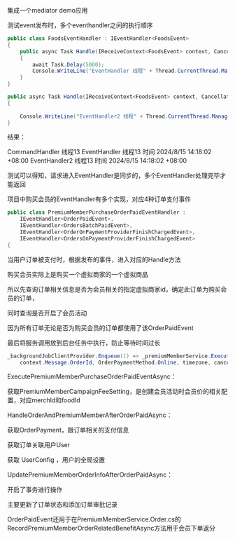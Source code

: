 集成一个mediator demo应用

测试event发布时，多个eventhandler之间的执行顺序

```c#
public class FoodsEventHandler : IEventHandler<FoodsEvent>
{
    public async Task Handle(IReceiveContext<FoodsEvent> context, CancellationToken cancellationToken)
    {
        await Task.Delay(5000);
        Console.WriteLine("EventHandler 线程" + Thread.CurrentThread.ManagedThreadId + " 时间 " + DateTimeOffset.Now);
    }
}
```

```c#
public async Task Handle(IReceiveContext<FoodsEvent> context, CancellationToken cancellationToken)
{
    
    Console.WriteLine("EventHandler2 线程" + Thread.CurrentThread.ManagedThreadId + " 时间 " + DateTimeOffset.Now);
}
```

结果：

CommandHandler 线程13
EventHandler 线程13 时间 2024/8/15 14:18:02 +08:00
EventHandler2 线程13 时间 2024/8/15 14:18:02 +08:00



测试可以得知，请求进入EventHandler是同步的，多个EventHandler处理完毕才能返回



项目中购买会员的EventHandler有多个实现，对应4种订单支付事件

```c#
public class PremiumMemberPurchaseOrderPaidEventHandler : 
    IEventHandler<OrderPaidEvent>, 
    IEventHandler<OrdersBatchPaidEvent>,
    IEventHandler<OrderOnPaymentProviderFinishChargedEvent>, 
    IEventHandler<OrdersOnPaymentProviderFinishChargedEvent>
{
```



当用户订单被支付时，根据发布的事件，进入对应的Handle方法

购买会员实际上是购买一个虚拟商家的一个虚拟商品

所以先查询订单相关信息是否为会员相关的指定虚拟商家id，确定此订单为购买会员的订单，

同时查询是否开启了会员活动

因为所有订单无论是否为购买会员的订单都使用了该OrderPaidEvent

最后将服务调用放到后台任务中执行，防止等待时间过长

```c#
_backgroundJobClientProvider.Enqueue(() => _premiumMemberService.ExecutePremiumMemberPurchaseOrderPaidEventAsync(
    context.Message.OrderId, OrderPaymentMethod.Online, timezone, cancellationToken));
```



ExecutePremiumMemberPurchaseOrderPaidEventAsync：

获取PremiumMemberCampaignFeeSetting，是创建会员活动时会员价的相关配置，对应merchId和foodId



HandleOrderAndPremiumMemberAfterOrderPaidAsync：

获取OrderPayment，跟订单相关的支付信息

获取订单关联用户User

获取 UserConfig ，用户的全局设置

UpdatePremiumMemberOrderInfoAfterOrderPaidAsync：

开启了事务进行操作

主要更新了订单状态和添加订单审批记录



OrderPaidEvent还用于在PremiumMemberService.Order.cs的RecordPremiumMemberOrderRelatedBenefitAsync方法用于会员下单返分